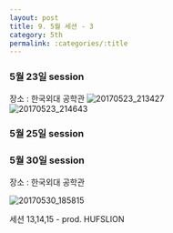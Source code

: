 ```yaml
---
layout: post
title: 9. 5월 세션 - 3
category: 5th
permalink: :categories/:title
---
```



### 5월 23일 session

장소 : 한국외대 공학관
![20170523_213427](https://user-images.githubusercontent.com/30469948/99148475-31c2d200-26cb-11eb-822a-d3d961c310f4.jpg)  
![20170523_214643](https://user-images.githubusercontent.com/30469948/99148478-38514980-26cb-11eb-9a5e-357d805a6e15.jpg)  

### 5월 25일 session


### 5월 30일 session

장소 : 한국외대 공학관 

![20170530_185815](https://user-images.githubusercontent.com/30469948/99148479-3ab3a380-26cb-11eb-8fae-ea34cd6027c9.jpg)  



세션 13,14,15 - prod. HUFSLION  
